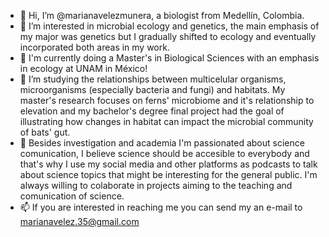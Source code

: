 - 👋 Hi, I’m @marianavelezmunera, a biologist from Medellín, Colombia. 
- 🦠 I’m interested in microbial ecology and genetics, the main emphasis of my major was genetics but I gradually shifted to ecology and eventually incorporated both areas in my work. 
- 🌿 I'm currently doing a Master's in Biological Sciences with an emphasis in ecology at UNAM in México!
- 🦇 I’m studying the relationships between multicelular organisms, microorganisms (especially bacteria and fungi) and habitats. My master's research focuses on ferns' microbiome and it's relationship to elevation and my bachelor's degree final project had the goal of illustrating how changes in habitat can impact the microbial community of bats' gut.
- 💞️ Besides investigation and academia I'm passionated about science comunication, I believe science should be accesible to everybody and that's why I use my social media and other platforms as podcasts to talk about science topics that might be interesting for the general public. I'm always willing to colaborate in projects aiming to the teaching and comunication of science.
- 📫 If you are interested in reaching me you can send my an e-mail to marianavelez.35@gmail.com 
<!---
marianavelezmunera/marianavelezmunera is a ✨ special ✨ repository because its `README.md` (this file) appears on your GitHub profile.
You can click the Preview link to take a look at your changes.
--->
